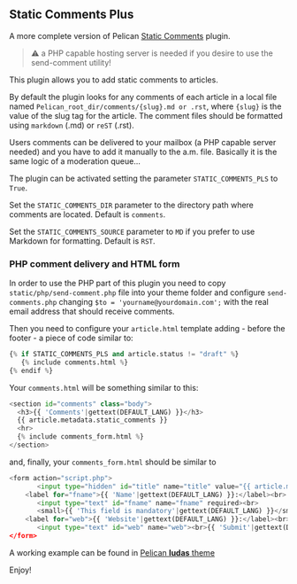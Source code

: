 ## Static Comments Plus

A more complete version of Pelican [Static Comments](https://github.com/getpelican/pelican-plugins/tree/master/static_comments) plugin.

>:warning: a PHP capable hosting server is needed if you desire to use the send-comment utility!

This plugin allows you to add static comments to articles.

By default the plugin looks for any comments of each article in a local file named
``Pelican_root_dir/comments/{slug}.md or .rst``, where ``{slug}`` is the value of the slug tag for the
article. The comment files should be formatted using ``markdown`` (.md) or ``reST`` (.rst).

Users comments can be delivered to your mailbox (a PHP capable server needed) and you have to add it manually to the a.m. file. Basically it is
the same logic of a moderation queue...

The plugin can be activated setting the parameter ``STATIC_COMMENTS_PLS`` to ``True``.

Set the ``STATIC_COMMENTS_DIR`` parameter to the directory path where comments
are located. Default is ``comments``.

Set the ``STATIC_COMMENTS_SOURCE`` parameter to ``MD`` if you prefer to use Markdown for formatting. Default is ``RST``.

### PHP comment delivery and HTML form

In order to use the PHP part of this plugin you need to copy ``static/php/send-comment.php`` file into your theme folder and configure ``send-comments.php`` changing ``$to = 'yourname@yourdomain.com';`` with the real email address that should receive comments.

Then you need to configure your ``article.html`` template adding - before the footer - a piece of code similar to:

```python
{% if STATIC_COMMENTS_PLS and article.status != "draft" %}
   {% include comments.html %}
{% endif %}
```
Your ``comments.html`` will be something similar to this:

```python
<section id="comments" class="body">
  <h3>{{ 'Comments'|gettext(DEFAULT_LANG) }}</h3>
  {{ article.metadata.static_comments }}
  <hr>
  {% include comments_form.html %}
</section>
```

and, finally, your ``comments_form.html`` should be similar to

```python
<form action="script.php">
       <input type="hidden" id="title" name="title" value="{{ article.metadata.title }}" readonly><br>
    <label for="fname">{{ 'Name'|gettext(DEFAULT_LANG) }}:</label><br>
       <input type="text" id="fname" name="fname" required><br>
       <small>{{ 'This field is mandatory'|gettext(DEFAULT_LANG) }}</small><br><br>
    <label for="web">{{ 'Website'|gettext(DEFAULT_LANG) }}:</label><br>
       <input type="text" id="web" name="web"><br>{{ 'Submit'|gettext(DEFAULT_LANG) }}">
</form>
```

A working example can be found in [Pelican **Iudas** theme](https://github.com/mpaglia0/Iudas)

Enjoy!
